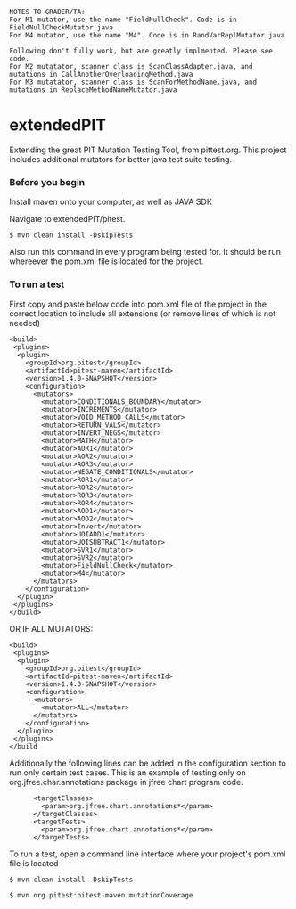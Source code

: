 ```
NOTES TO GRADER/TA:
For M1 mutator, use the name "FieldNullCheck". Code is in FieldNullCheckMutator.java
For M4 mutator, use the name "M4". Code is in RandVarReplMutator.java

Following don't fully work, but are greatly implmented. Please see code.
For M2 mutatator, scanner class is ScanClassAdapter.java, and mutations in CallAnotherOverloadingMethod.java
For M3 mutatator, scanner class is ScanForMethodName.java, and mutations in ReplaceMethodNameMutator.java
```

# extendedPIT
Extending the great PIT Mutation Testing Tool, from pittest.org. This project includes additional mutators for better java test suite testing.

### Before you begin

Install maven onto your computer, as well as JAVA SDK

Navigate to extendedPIT/pitest.

```
$ mvn clean install -DskipTests
```

Also run this command in every program being tested for. It should be run whereever the pom.xml file is located for the project.

### To run a test
First copy and paste below code into pom.xml file of the project in the correct location to include all extensions (or remove lines of which is not needed)

    <build>
     <plugins>
      <plugin>
        <groupId>org.pitest</groupId>
        <artifactId>pitest-maven</artifactId>
        <version>1.4.0-SNAPSHOT</version>
        <configuration>
          <mutators>
            <mutator>CONDITIONALS_BOUNDARY</mutator>
            <mutator>INCREMENTS</mutator>
            <mutator>VOID_METHOD_CALLS</mutator>
            <mutator>RETURN_VALS</mutator>
            <mutator>INVERT_NEGS</mutator>
            <mutator>MATH</mutator>
            <mutator>AOR1</mutator>
            <mutator>AOR2</mutator>
            <mutator>AOR3</mutator>
            <mutator>NEGATE_CONDITIONALS</mutator>
            <mutator>ROR1</mutator>
            <mutator>ROR2</mutator>
            <mutator>ROR3</mutator>
            <mutator>ROR4</mutator>
            <mutator>AOD1</mutator>
            <mutator>AOD2</mutator>
            <mutator>Invert</mutator>
            <mutator>UOIADD1</mutator>
            <mutator>UOISUBTRACT1</mutator>
            <mutator>SVR1</mutator>
            <mutator>SVR2</mutator>
            <mutator>FieldNullCheck</mutator>
            <mutator>M4</mutator>
          </mutators>
        </configuration>
      </plugin>
     </plugins>
    </build>

OR IF ALL MUTATORS:
    
    <build>
     <plugins>
      <plugin>
        <groupId>org.pitest</groupId>
        <artifactId>pitest-maven</artifactId>
        <version>1.4.0-SNAPSHOT</version>
        <configuration>
          <mutators>
            <mutator>ALL</mutator>
          </mutators>
        </configuration>
      </plugin>
     </plugins>
    </build

Additionally the following lines can be added in the configuration section to run only certain test cases. This is an example of testing only on org.jfree.char.annotations package in jfree chart program code.

          <targetClasses>
            <param>org.jfree.chart.annotations*</param>
          </targetClasses>
          <targetTests>
            <param>org.jfree.chart.annotations*</param>
          </targetTests>

To run a test, open a command line interface where your project's pom.xml file is located
```
$ mvn clean install -DskipTests
```
```
$ mvn org.pitest:pitest-maven:mutationCoverage
```